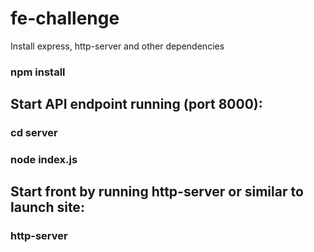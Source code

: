 # fe-challenge

Install express, http-server and other dependencies

### npm install

## Start API endpoint running (port 8000):

### cd server
### node index.js

## Start front by running http-server or similar to launch site:

### http-server

